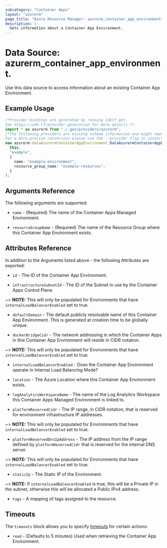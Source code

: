 ```yaml
---
subcategory: "Container Apps"
layout: "azurerm"
page_title: "Azure Resource Manager: azurerm_container_app_environment"
description: |-
  Gets information about a Container App Environment.
---
```


# Data Source: azurerm\_container\_app\_environment.

Use this data source to access information about an existing Container App Environment.

## Example Usage

```typescript
/*Provider bindings are generated by running cdktf get.
See https://cdk.tf/provider-generation for more details.*/
import * as azurerm from "./.gen/providers/azurerm";
/*The following providers are missing schema information and might need manual adjustments to synthesize correctly: azurerm.
For a more precise conversion please use the --provider flag in convert.*/
new azurerm.dataAzurermContainerAppEnvironment.DataAzurermContainerAppEnvironment(
  this,
  "example",
  {
    name: "example-environment",
    resource_group_name: "example-resources",
  }
);

```

## Arguments Reference

The following arguments are supported:

*   `name` - (Required) The name of the Container Apps Managed Environment.

*   `resourceGroupName` - (Required) The name of the Resource Group where this Container App Environment exists.

## Attributes Reference

In addition to the Arguments listed above - the following Attributes are exported:

*   `id` - The ID of the Container App Environment.

*   `infrastructureSubnetId` - The ID of the Subnet in use by the Container Apps Control Plane.

\~> **NOTE:** This will only be populated for Environments that have `internalLoadBalancerEnabled` set to true.

*   `defaultDomain` - The default publicly resolvable name of this Container App Environment. This is generated at creation time to be globally unique.

*   `dockerBridgeCidr` - The network addressing in which the Container Apps in this Container App Environment will reside in CIDR notation.

\~> **NOTE:** This will only be populated for Environments that have `internalLoadBalancerEnabled` set to true.

*   `internalLoadBalancerEnabled` - Does the Container App Environment operate in Internal Load Balancing Mode?

*   `location` - The Azure Location where this Container App Environment exists.

*   `logAnalyticsWorkspaceName` - The name of the Log Analytics Workspace this Container Apps Managed Environment is linked to.

*   `platformReservedCidr` - The IP range, in CIDR notation, that is reserved for environment infrastructure IP addresses.

\~> **NOTE:** This will only be populated for Environments that have `internalLoadBalancerEnabled` set to true.

* `platformReservedDnsIpAddress` - The IP address from the IP range defined by `platformReservedCidr` that is reserved for the internal DNS server.

\~> **NOTE:** This will only be populated for Environments that have `internalLoadBalancerEnabled` set to true.

* `staticIp` - The Static IP of the Environment.

\~> **NOTE:** If `internalLoadBalancerEnabled` is true, this will be a Private IP in the subnet, otherwise this will be allocated a Public IPv4 address.

* `tags` - A mapping of tags assigned to the resource.

## Timeouts

The `timeouts` block allows you to specify [timeouts](https://www.terraform.io/docs/configuration/resources.html#timeouts) for certain actions:

* `read` - (Defaults to 5 minutes) Used when retrieving the Container App Environment.
